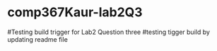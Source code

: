 # comp367Kaur-lab2Q3
#Testing build trigger for Lab2 Question three
#testing tigger build by updating readme file
